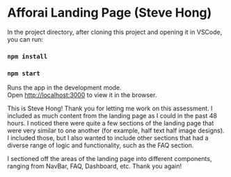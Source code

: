 # Afforai Landing Page (Steve Hong)

In the project directory, after cloning this project and opening it in VSCode, you can run:

### `npm install`
### `npm start`

Runs the app in the development mode.\
Open [http://localhost:3000](http://localhost:3000) to view it in the browser.

This is Steve Hong!  Thank you for letting me work on this assessment.  I included as much content from the landing
page as I could in the past 48 hours.  I noticed there were quite a few
sections of the landing page that were very similar to one another (for example, half text half image designs).  
I included those, but I also wanted to include other sections that had a diverse range of logic and functionality, 
such as the FAQ section.  

I sectioned off the areas of the landing page into different components, ranging from NavBar, FAQ, Dashboard, etc.
Thank you again!

